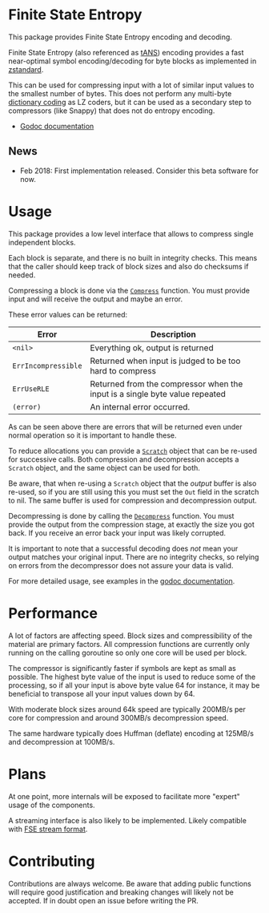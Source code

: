 # Finite State Entropy

This package provides Finite State Entropy encoding and decoding.

Finite State Entropy (also referenced as [tANS](https://en.wikipedia.org/wiki/Asymmetric_numeral_systems#tANS))
encoding provides a fast near-optimal symbol encoding/decoding
for byte blocks as implemented in [zstandard](https://github.com/facebook/zstd).

This can be used for compressing input with a lot of similar input values to the smallest number of bytes.
This does not perform any multi-byte [dictionary coding](https://en.wikipedia.org/wiki/Dictionary_coder) as LZ coders,
but it can be used as a secondary step to compressors (like Snappy) that does not do entropy encoding.

- [Godoc documentation](https://godoc.org/github.com/klauspost/compress/fse)

## News

- Feb 2018: First implementation released. Consider this beta software for now.

# Usage

This package provides a low level interface that allows to compress single independent blocks.

Each block is separate, and there is no built in integrity checks.
This means that the caller should keep track of block sizes and also do checksums if needed.

Compressing a block is done via the [`Compress`](https://godoc.org/github.com/klauspost/compress/fse#Compress) function.
You must provide input and will receive the output and maybe an error.

These error values can be returned:

| Error               | Description                                                                 |
|---------------------|-----------------------------------------------------------------------------|
| `<nil>`             | Everything ok, output is returned                                           |
| `ErrIncompressible` | Returned when input is judged to be too hard to compress                    |
| `ErrUseRLE`         | Returned from the compressor when the input is a single byte value repeated |
| `(error)`           | An internal error occurred.                                                 |

As can be seen above there are errors that will be returned even under normal operation so it is important to handle these.

To reduce allocations you can provide a [`Scratch`](https://godoc.org/github.com/klauspost/compress/fse#Scratch) object
that can be re-used for successive calls. Both compression and decompression accepts a `Scratch` object, and the same
object can be used for both.

Be aware, that when re-using a `Scratch` object that the *output* buffer is also re-used, so if you are still using this
you must set the `Out` field in the scratch to nil. The same buffer is used for compression and decompression output.

Decompressing is done by calling the [`Decompress`](https://godoc.org/github.com/klauspost/compress/fse#Decompress) function.
You must provide the output from the compression stage, at exactly the size you got back. If you receive an error back
your input was likely corrupted.

It is important to note that a successful decoding does *not* mean your output matches your original input.
There are no integrity checks, so relying on errors from the decompressor does not assure your data is valid.

For more detailed usage, see examples in the [godoc documentation](https://godoc.org/github.com/klauspost/compress/fse#pkg-examples).

# Performance

A lot of factors are affecting speed. Block sizes and compressibility of the material are primary factors.
All compression functions are currently only running on the calling goroutine so only one core will be used per block.

The compressor is significantly faster if symbols are kept as small as possible. The highest byte value of the input
is used to reduce some of the processing, so if all your input is above byte value 64 for instance, it may be
beneficial to transpose all your input values down by 64.

With moderate block sizes around 64k speed are typically 200MB/s per core for compression and
around 300MB/s decompression speed.

The same hardware typically does Huffman (deflate) encoding at 125MB/s and decompression at 100MB/s.

# Plans

At one point, more internals will be exposed to facilitate more "expert" usage of the components.

A streaming interface is also likely to be implemented. Likely compatible with [FSE stream format](https://github.com/Cyan4973/FiniteStateEntropy/blob/dev/programs/fileio.c#L261).

# Contributing

Contributions are always welcome. Be aware that adding public functions will require good justification and breaking
changes will likely not be accepted. If in doubt open an issue before writing the PR.
